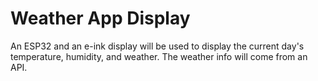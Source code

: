 # Weather App Display

An ESP32 and an e-ink display will be used to display the current day's temperature, humidity, and weather. The weather info will come from an API. 
